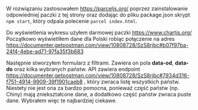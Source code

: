 W rozwiązaniu zastosowałem https://parceljs.org/ poprzez zainstalowanie odpowiedniej paczki z tej strony oraz dodając do pliku package.json skrypt `npm start`, który odpala polecenie `parcel index.html`.

Do wyświetlenia wykresu użyłem darmowej paczki https://www.chartjs.org/
Początkowo wyświetliłem dane dla Polski robiąc połączenie na adres https://documenter.getpostman.com/view/10808728/SzS8rjbc#b07f97ba-24f4-4ebe-ad71-97fa35f3b683

Następnie stworzyłem formularz z filtrami. Zawiera on pola **data-od**, **data-do** oraz kilka wybranych państw. API zawiera endpoint https://documenter.getpostman.com/view/10808728/SzS8rjbc#7934d316-f751-4914-9909-39f1901caeb8 , który zwraca listę wszystkich państw. Niestety nie jest ona za bardzo pomocna, ponieważ część państw (np. Chiny) mają zniekształcone dane, a dodatkowo część państw zwraca puste dane. Wybrałem więc te najbardziej ciekawe.